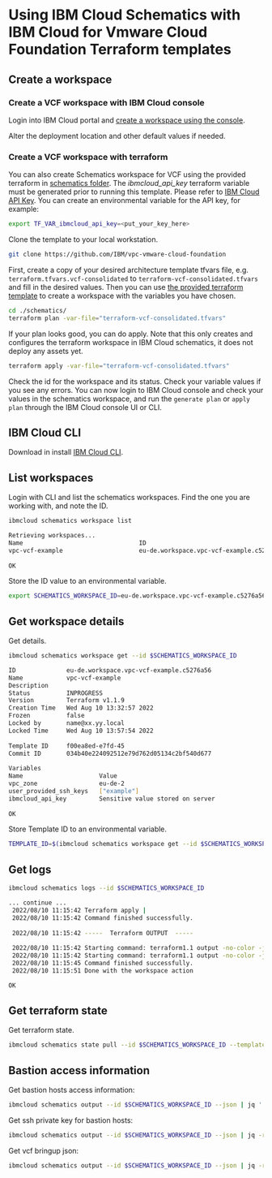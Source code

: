 
# Using IBM Cloud Schematics with IBM Cloud for Vmware Cloud Foundation Terraform templates

## Create a workspace

### Create a VCF workspace with IBM Cloud console

Login into IBM Cloud portal and [create a workspace using the console](https://cloud.ibm.com/docs/schematics?topic=schematics-workspace-setup&interface=ui#create-workspace_ui).

Alter the deployment location and other default values if needed.

### Create a VCF workspace with terraform

You can also create Schematics workspace for VCF using the provided terraform in [schematics folder](./schematics/). The *ibmcloud_api_key* terraform variable must be generated prior to running this template. Please refer to [IBM Cloud API Key](https://www.ibm.com/docs/en/app-connect/containers_cd?topic=servers-creating-cloud-api-key). You can create an environmental variable for the API key, for example:

```bash
export TF_VAR_ibmcloud_api_key=<put_your_key_here>
```

Clone the template to your local workstation.

```bash
git clone https://github.com/IBM/vpc-vmware-cloud-foundation
```

First, create a copy of your desired architecture template tfvars file, e.g. `terraform.tfvars.vcf-consolidated` to `terraform-vcf-consolidated.tfvars` and fill in the desired values. Then you can use [the provided terraform template](./schematics/) to create a workspace with the variables you have chosen.

```bash
cd ./schematics/
terraform plan -var-file="terraform-vcf-consolidated.tfvars"
```

If your plan looks good, you can do apply. Note that this only creates and configures the terraform workspace in IBM Cloud schematics, it does not deploy any assets yet.

```bash
terraform apply -var-file="terraform-vcf-consolidated.tfvars"
```

Check the id for the workspace and its status. Check your variable values if you see any errors. You can now login to IBM Cloud console and check your values in the schematics workspace, and run the `generate plan` or `apply plan` through the IBM Cloud console UI or CLI.


## IBM Cloud CLI

Download in install [IBM Cloud CLI](https://cloud.ibm.com/docs/cli?topic=cli-getting-started).


## List workspaces


Login with CLI and list the schematics workspaces. Find the one you are working with, and note the ID. 

```bash
ibmcloud schematics workspace list
```

```bash
Retrieving workspaces...
Name                                ID                                                           Description   Version            Status       Frozen   
vpc-vcf-example                     eu-de.workspace.vpc-vcf-example.c5276a56                                   Terraform v1.1.9   INPROGRESS   False   
                                    
OK
```

Store the ID value to an environmental variable.

```bash
export SCHEMATICS_WORKSPACE_ID=eu-de.workspace.vpc-vcf-example.c5276a56
```

## Get workspace details

Get details.

```bash
ibmcloud schematics workspace get --id $SCHEMATICS_WORKSPACE_ID
```


```bash                   
ID              eu-de.workspace.vpc-vcf-example.c5276a56   
Name            vpc-vcf-example   
Description        
Status          INPROGRESS   
Version         Terraform v1.1.9   
Creation Time   Wed Aug 10 13:32:57 2022   
Frozen          false   
Locked by       name@xx.yy.local   
Locked Time     Wed Aug 10 13:57:54 2022   
                   
Template ID     f00ea8ed-e7fd-45   
Commit ID       034b40e224092512e79d762d05134c2bf540d677   
                   
Variables 
Name                     Value   
vpc_zone                 eu-de-2   
user_provided_ssh_keys   ["example"]   
ibmcloud_api_key         Sensitive value stored on server   
                         
OK
```

Store Template ID to an environmental variable.

```bash
TEMPLATE_ID=$(ibmcloud schematics workspace get --id $SCHEMATICS_WORKSPACE_ID --json | jq -r .template_data[0].id)
```


## Get logs

```bash
ibmcloud schematics logs --id $SCHEMATICS_WORKSPACE_ID
```

```bash
... continue ...
 2022/08/10 11:15:42 Terraform apply | 
 2022/08/10 11:15:42 Command finished successfully.
 
 2022/08/10 11:15:42 -----  Terraform OUTPUT  -----
 
 2022/08/10 11:15:42 Starting command: terraform1.1 output -no-color -json
 2022/08/10 11:15:42 Starting command: terraform1.1 output -no-color -json
 2022/08/10 11:15:45 Command finished successfully.
 2022/08/10 11:15:51 Done with the workspace action

OK
```

## Get terraform state


Get terraform state.

```bash
ibmcloud schematics state pull --id $SCHEMATICS_WORKSPACE_ID --template $TEMPLATE_ID 
```


## Bastion access information

Get bastion hosts access information:

```bash
ibmcloud schematics output --id $SCHEMATICS_WORKSPACE_ID --json | jq '.[0].output_values[0].vpc_bastion_hosts | .value'
```


Get ssh private key for bastion hosts:

```bash
ibmcloud schematics output --id $SCHEMATICS_WORKSPACE_ID --json | jq -r '.[0].output_values[0].ssh_private_key_bastion | .value'
```


Get vcf bringup json:

```bash
ibmcloud schematics output --id $SCHEMATICS_WORKSPACE_ID --json | jq -r '.[0].output_values[0].vcf_bringup_json | .value' | jq
```
